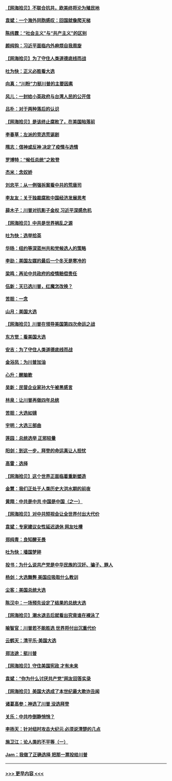 #### [【网海拾贝】不联合抗共，欧美终将沦为殖民地](../pages/nsc993/n12565068.md?t=11221051) 
#### [袁斌：一个海外同胞感叹：回国就像爬天梯](../pages/nsc993/n12564986.md?t=11221051) 
#### [陈纬霆：“社会主义”与“共产主义”的区别](../pages/nsc993/n12562417.md?t=11221051) 
#### [颜纯钩：习近平面临内外麻烦自我周旋](../pages/nsc993/n12563356.md?t=11221051) 
#### [【网海拾贝】为了守住人类道德底线而战](../pages/nsc993/n12562542.md?t=11221051) 
#### [吐为快：正义必胜看大选](../pages/nsc993/n12561967.md?t=11221051) 
#### [向真：“川粉”力挺川普的主要因素](../pages/nsc993/n12560774.md?t=11221051) 
#### [风儿：一封给小英政府与台湾人民的公开信](../pages/nsc993/n12560581.md?t=11221051) 
#### [吕朴：对于两种落后的认识](../pages/nsc993/n12560492.md?t=11221051) 
#### [【网海拾贝】是该终止腐败了，在美国陷落前](../pages/nsc993/n12559936.md?t=11221051) 
#### [李春草：左派的竞选荒诞剧](../pages/nsc993/n12558380.md?t=11221051) 
#### [隋志：信神或反神 决定了疫情与选情](../pages/nsc993/n12558255.md?t=11221051) 
#### [罗博特：“候任总统”之败登](../pages/nsc993/n12558189.md?t=11221051) 
#### [杰米：念奴娇](../pages/nsc993/n12558174.md?t=11221051) 
#### [刘忠平：从一例强拆案看中共的荒唐司](../pages/nsc993/n12558036.md?t=11221051) 
#### [李友友：关于独裁腐败中国经济发展思考](../pages/nsc993/n12558004.md?t=11221051) 
#### [薛木子：川普对抗影子金权 习近平深感危机](../pages/nsc993/n12557342.md?t=11221051) 
#### [【网海拾贝】中共是世界祸乱之源](../pages/nsc993/n12555353.md?t=11221051) 
#### [吐为快：选举拾英](../pages/nsc993/n12555041.md?t=11221051) 
#### [华旸：纽约等深蓝州共和党候选人的策略](../pages/nsc993/n12554309.md?t=11221051) 
#### [李劼：美国左媒的最后一个冬天是寒冷的](../pages/nsc993/n12552947.md?t=11221051) 
#### [梁鸣：再论中共政府的疫情赔偿责任](../pages/nsc993/n12553012.md?t=11221051) 
#### [伍新：天已选川普，红魔怎改换？](../pages/nsc993/n12552970.md?t=11221051) 
#### [苦胆：一念](../pages/nsc993/n12552957.md?t=11221051) 
#### [山月：美国大选](../pages/nsc993/n12552446.md?t=11221051) 
#### [【网海拾贝】川普在领导美国第四次命运之战](../pages/nsc993/n12551973.md?t=11221051) 
#### [东方觉：看美国大选](../pages/nsc993/n12551647.md?t=11221051) 
#### [安吉：为了守住人类道德底线而战](../pages/nsc993/n12551111.md?t=11221051) 
#### [金浴凤：为川普加油](../pages/nsc993/n12551085.md?t=11221051) 
#### [心升：醒脑歌](../pages/nsc993/n12550984.md?t=11221051) 
#### [吴新：民营企业家孙大午被黑感言](../pages/nsc993/n12550656.md?t=11221051) 
#### [林泉：让川普再做四年总统](../pages/nsc993/n12550640.md?t=11221051) 
#### [苦胆：大选如镜](../pages/nsc993/n12550630.md?t=11221051) 
#### [宇明：大选三部曲](../pages/nsc993/n12550603.md?t=11221051) 
#### [莲园：总统选举 正邪较量](../pages/nsc993/n12550594.md?t=11221051) 
#### [阳剑：到这一步，拜登的命运真让人担忧](../pages/nsc993/n12549093.md?t=11221051) 
#### [高雷：选择](../pages/nsc993/n12549087.md?t=11221051) 
#### [【网海拾贝】这个世界正面临着重新塑造](../pages/nsc993/n12548326.md?t=11221051) 
#### [金慧：我们正处于人类历史大洪水期的前夜](../pages/nsc993/n12547914.md?t=11221051) 
#### [黄翔：中共是中共 中国是中国（之一）](../pages/nsc993/n12547576.md?t=11221051) 
#### [【网海拾贝】对中共短视会让全世界付出大代价](../pages/nsc993/n12546043.md?t=11221051) 
#### [袁斌：专家建议女性延迟退休 网友吐槽](../pages/nsc993/n12545424.md?t=11221051) 
#### [郑纯青：良知醒无畏](../pages/nsc993/n12545394.md?t=11221051) 
#### [吐为快：墙国梦碎](../pages/nsc993/n12545309.md?t=11221051) 
#### [投书：为什么说共产党是中华民族的汉奸、骗子、罪人](../pages/nsc993/n12545089.md?t=11221051) 
#### [杨剑：大选舞弊 美国应吸取什么教训](../pages/nsc993/n12543937.md?t=11221051) 
#### [尘客：美国总统大选](../pages/nsc993/n12543828.md?t=11221051) 
#### [陈汉中：一场预先设定了结果的总统大选](../pages/nsc993/n12543564.md?t=11221051) 
#### [【网海拾贝】潮水退去后就看出究竟谁在裸泳了](../pages/nsc993/n12543321.md?t=11221051) 
#### [喻智官：川普若不能胜选 世界将付出沉重代价](../pages/nsc993/n12541352.md?t=11221051) 
#### [云鹤天：清平乐‧美国大选](../pages/nsc993/n12540916.md?t=11221051) 
#### [郑法途：挺川普](../pages/nsc993/n12540898.md?t=11221051) 
#### [【网海拾贝】守住美国宪政 才有未来](../pages/nsc993/n12540423.md?t=11221051) 
#### [袁斌：“你为什么讨厌共产党”网友回答实录](../pages/nsc993/n12540208.md?t=11221051) 
#### [【网海拾贝】美国大选成了本世纪最大欺诈丑闻](../pages/nsc993/n12538029.md?t=11221051) 
#### [诸葛高参：神选了川普 没选拜登](../pages/nsc993/n12537664.md?t=11221051) 
#### [关乐：中共咋倒静悄悄？](../pages/nsc993/n12537615.md?t=11221051) 
#### [李扬天：针对纽时攻击大纪元 必须说清楚的几点](../pages/nsc993/n12536001.md?t=11221051) 
#### [施卫江：论人类的不平等（一）](../pages/nsc993/n12535700.md?t=11221051) 
#### [Jam：我做了正确选择 把那一票投给川普](../pages/nsc993/n12535743.md?t=11221051) 

----
#### [ >>> 更早内容 <<< ](../indexes/nsc993-earlier.md)
